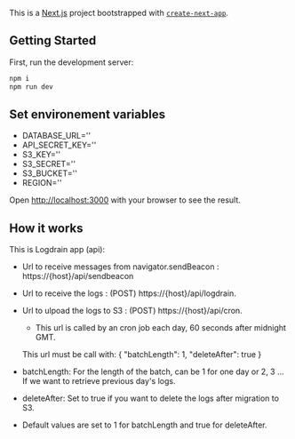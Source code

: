 This is a [Next.js](https://nextjs.org/) project bootstrapped with [`create-next-app`](https://github.com/vercel/next.js/tree/canary/packages/create-next-app).

## Getting Started

First, run the development server:

```bash
npm i
npm run dev
```
## Set environement variables

- DATABASE_URL=''
- API_SECRET_KEY=''
- S3_KEY=''
- S3_SECRET=''
- S3_BUCKET=''
- REGION=''

Open [http://localhost:3000](http://localhost:3000) with your browser to see the result.

## How it works

This is Logdrain app (api):

- Url to receive messages from navigator.sendBeacon : https://{host}/api/sendbeacon

- Url to receive the logs : (POST) https://{host}/api/logdrain.

- Url to ulpoad the logs to S3 : (POST) https://{host}/api/cron.
  - This url is called by an cron job each day, 60 seconds after midnight GMT.

  This url must be call with:
   {
    "batchLength": 1,
    "deleteAfter": true
   }
   
 - batchLength: For the length of the batch, can be 1 for one day or 2, 3 ... If we want to retrieve previous day's logs.
 - deleteAfter: Set to true if you want to delete the logs after migration to S3.
 - Default values are set to 1 for batchLength and true for deleteAfter.
